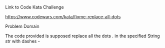 
Link to Code Kata Challenge

https://www.codewars.com/kata/fixme-replace-all-dots

Problem Domain

The code provided is supposed replace all the dots . in the specified String str with dashes -